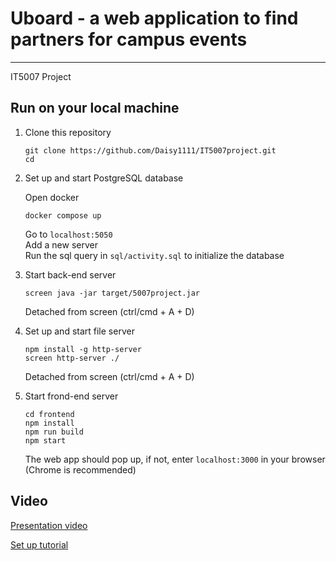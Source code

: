 # Uboard - a web application to find partners for campus events
---
IT5007 Project

## Run on your local machine   
   
1. Clone this repository

    ```
    git clone https://github.com/Daisy1111/IT5007project.git
    cd
    ```   

2. Set up and start PostgreSQL database

    Open docker

    ```
    docker compose up
    ```

    Go to `localhost:5050`  
    Add a new server  
    Run the sql query in `sql/activity.sql` to initialize the database

3. Start back-end server

    ```
    screen java -jar target/5007project.jar 
    ```

    Detached from screen (ctrl/cmd + A + D)

4. Set up and start file server

    ```
    npm install -g http-server
    screen http-server ./
    ```

    Detached from screen (ctrl/cmd + A + D)

5. Start frond-end server

    ```
    cd frontend
    npm install
    npm run build
    npm start
    ```

    The web app should pop up, if not, enter `localhost:3000` in your browser (Chrome is recommended)

## Video

[Presentation video]()

[Set up tutorial]()